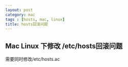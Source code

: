 ```yaml
---
layout: post
category: mac
tags : [hosts, mac, linux]
title: hosts回滚问题
---
```


## Mac Linux 下修改 /etc/hosts回滚问题
需要同时修改/etc/hosts.ac
